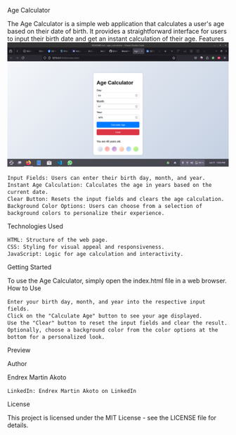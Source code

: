 Age Calculator

The Age Calculator is a simple web application that calculates a user's age based on their date of birth. It provides a straightforward interface for users to input their birth date and get an instant calculation of their age.
Features
![Age Calculator Preview](https://github.com/EndrexAkoto/age_calculator/raw/1687e84fa5f9c99551577aea15e2544903172f50/Screenshot%20from%202024-07-17%2013-03-14.png)


    Input Fields: Users can enter their birth day, month, and year.
    Instant Age Calculation: Calculates the age in years based on the current date.
    Clear Button: Resets the input fields and clears the age calculation.
    Background Color Options: Users can choose from a selection of background colors to personalize their experience.

Technologies Used

    HTML: Structure of the web page.
    CSS: Styling for visual appeal and responsiveness.
    JavaScript: Logic for age calculation and interactivity.

Getting Started

To use the Age Calculator, simply open the index.html file in a web browser.
How to Use

    Enter your birth day, month, and year into the respective input fields.
    Click on the "Calculate Age" button to see your age displayed.
    Use the "Clear" button to reset the input fields and clear the result.
    Optionally, choose a background color from the color options at the bottom for a personalized look.

Preview

Author

Endrex Martin Akoto

    LinkedIn: Endrex Martin Akoto on LinkedIn

License

This project is licensed under the MIT License - see the LICENSE file for details.